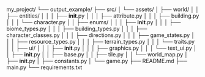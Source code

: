 my_project/
└── output_example/
    ├── src/
    │   └── assets/
    │       ├── world/
    │       │   ├── entities/
    │       │   │   ├── __init__.py
    │       │   │   ├── attribute.py
    │       │   │   ├── building.py
    │       │   │   └── character.py
    │       │   ├── enums/
    │       │   │   ├── __init__.py
    │       │   │   ├── biome_types.py
    │       │   │   ├── building_types.py
    │       │   │   ├── character_classes.py
    │       │   │   ├── directions.py
    │       │   │   ├── game_states.py
    │       │   │   ├── resource_types.py
    │       │   │   ├── terrain_types.py
    │       │   │   └── traits.py
    │       │   ├── ui/
    │       │   │   ├── __init__.py
    │       │   │   ├── graphics.py
    │       │   │   └── text_ui.py
    │       │   ├── __init__.py
    │       │   ├── base.py
    │       │   ├── tile.py
    │       │   └── world_map.py
    │       ├── __init__.py
    │       ├── constants.py
    │       └── game.py
    ├── README.md
    ├── main.py
    └── requirements.txt
